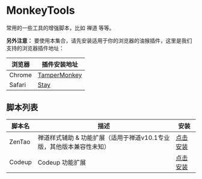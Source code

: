 # MonkeyTools
常用的一些工具的增强脚本，比如 禅道 等等。

**另外注意：** 要使用本集合，请先安装适用于你的浏览器的油猴插件，这里是我们支持的浏览器插件地址：

| 浏览器    | 插件安装地址                                                                                                           |
|--------|------------------------------------------------------------------------------------------------------------------|
| Chrome | [TamperMonkey](https://chrome.google.com/webstore/detail/tampermonkey/dhdgffkkebhmkfjojejmpbldmpobfkfo?hl=zh-CN) |
| Safari | [Stay](https://apps.apple.com/cn/app/id1591620171)                                                               |

## 脚本列表
| 脚本名    | 描述                                     | 安装                                                                                                           |
|--------|----------------------------------------|--------------------------------------------------------------------------------------------------------------|
| ZenTao | 禅道样式辅助 & 功能扩展（适用于禅道v10.1专业版，其他版本兼容性未知） | [点击安装](https://raw.githubusercontent.com/happy-share-forever/tampermonkey-script/main/ZenTao/ZenTao.user.js) |
| Codeup | Codeup 功能扩展                            | [点击安装](https://raw.githubusercontent.com/happy-share-forever/tampermonkey-script/main/Codeup/Codeup.user.js) |
